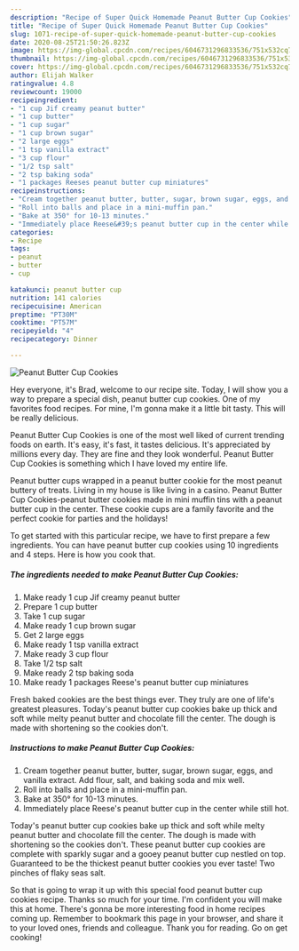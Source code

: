 ```yaml
---
description: "Recipe of Super Quick Homemade Peanut Butter Cup Cookies"
title: "Recipe of Super Quick Homemade Peanut Butter Cup Cookies"
slug: 1071-recipe-of-super-quick-homemade-peanut-butter-cup-cookies
date: 2020-08-25T21:50:26.823Z
image: https://img-global.cpcdn.com/recipes/6046731296833536/751x532cq70/peanut-butter-cup-cookies-recipe-main-photo.jpg
thumbnail: https://img-global.cpcdn.com/recipes/6046731296833536/751x532cq70/peanut-butter-cup-cookies-recipe-main-photo.jpg
cover: https://img-global.cpcdn.com/recipes/6046731296833536/751x532cq70/peanut-butter-cup-cookies-recipe-main-photo.jpg
author: Elijah Walker
ratingvalue: 4.8
reviewcount: 19000
recipeingredient:
- "1 cup Jif creamy peanut butter"
- "1 cup butter"
- "1 cup sugar"
- "1 cup brown sugar"
- "2 large eggs"
- "1 tsp vanilla extract"
- "3 cup flour"
- "1/2 tsp salt"
- "2 tsp baking soda"
- "1 packages Reeses peanut butter cup miniatures"
recipeinstructions:
- "Cream together peanut butter, butter, sugar, brown sugar, eggs, and vanilla extract. Add flour, salt, and baking soda and mix well."
- "Roll into balls and place in a mini-muffin pan."
- "Bake at 350° for 10-13 minutes."
- "Immediately place Reese&#39;s peanut butter cup in the center while still hot."
categories:
- Recipe
tags:
- peanut
- butter
- cup

katakunci: peanut butter cup 
nutrition: 141 calories
recipecuisine: American
preptime: "PT30M"
cooktime: "PT57M"
recipeyield: "4"
recipecategory: Dinner

---
```



![Peanut Butter Cup Cookies](https://img-global.cpcdn.com/recipes/6046731296833536/751x532cq70/peanut-butter-cup-cookies-recipe-main-photo.jpg)

Hey everyone, it's Brad, welcome to our recipe site. Today, I will show you a way to prepare a special dish, peanut butter cup cookies. One of my favorites food recipes. For mine, I'm gonna make it a little bit tasty. This will be really delicious.

Peanut Butter Cup Cookies is one of the most well liked of current trending foods on earth. It's easy, it's fast, it tastes delicious. It's appreciated by millions every day. They are fine and they look wonderful. Peanut Butter Cup Cookies is something which I have loved my entire life.

Peanut butter cups wrapped in a peanut butter cookie for the most peanut buttery of treats. Living in my house is like living in a casino. Peanut Butter Cup Cookies-peanut butter cookies made in mini muffin tins with a peanut butter cup in the center. These cookie cups are a family favorite and the perfect cookie for parties and the holidays!


To get started with this particular recipe, we have to first prepare a few ingredients. You can have peanut butter cup cookies using 10 ingredients and 4 steps. Here is how you cook that.

<!--inarticleads1-->

##### The ingredients needed to make Peanut Butter Cup Cookies:

1. Make ready 1 cup Jif creamy peanut butter
1. Prepare 1 cup butter
1. Take 1 cup sugar
1. Make ready 1 cup brown sugar
1. Get 2 large eggs
1. Make ready 1 tsp vanilla extract
1. Make ready 3 cup flour
1. Take 1/2 tsp salt
1. Make ready 2 tsp baking soda
1. Make ready 1 packages Reese&#39;s peanut butter cup miniatures


Fresh baked cookies are the best things ever. They truly are one of life&#39;s greatest pleasures. Today&#39;s peanut butter cup cookies bake up thick and soft while melty peanut butter and chocolate fill the center. The dough is made with shortening so the cookies don&#39;t. 

<!--inarticleads2-->

##### Instructions to make Peanut Butter Cup Cookies:

1. Cream together peanut butter, butter, sugar, brown sugar, eggs, and vanilla extract. Add flour, salt, and baking soda and mix well.
1. Roll into balls and place in a mini-muffin pan.
1. Bake at 350° for 10-13 minutes.
1. Immediately place Reese&#39;s peanut butter cup in the center while still hot.


Today&#39;s peanut butter cup cookies bake up thick and soft while melty peanut butter and chocolate fill the center. The dough is made with shortening so the cookies don&#39;t. These peanut butter cup cookies are complete with sparkly sugar and a gooey peanut butter cup nestled on top. Guaranteed to be the thickest peanut butter cookies you ever taste! Two pinches of flaky seas salt. 

So that is going to wrap it up with this special food peanut butter cup cookies recipe. Thanks so much for your time. I'm confident you will make this at home. There's gonna be more interesting food in home recipes coming up. Remember to bookmark this page in your browser, and share it to your loved ones, friends and colleague. Thank you for reading. Go on get cooking!
